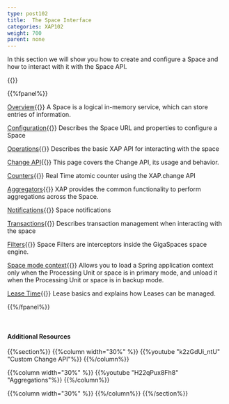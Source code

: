 ```yaml
---
type: post102
title:  The Space Interface
categories: XAP102
weight: 700
parent: none
---
```




In this section we will show you how to create and configure a Space and how to interact with it with the Space API.


{{<wbr>}}

{{%fpanel%}}

[Overview](./the-gigaspace-interface.html){{<wbr>}}
A Space is a logical in-memory service, which can store entries of information.

[Configuration](./the-space-configuration.html){{<wbr>}}
Describes the Space URL and properties to configure a Space

[Operations](./the-space-operations.html){{<wbr>}}
Describes the basic XAP API for interacting with the space

[Change API](./change-api-overview.html){{<wbr>}}
This page covers the Change API, its usage and behavior.

[Counters](./the-space-counters.html){{<wbr>}}
Real Time atomic counter using the XAP.change API

[Aggregators](./aggregators.html){{<wbr>}}
XAP provides the common functionality to perform aggregations across the Space.

[Notifications](./the-space-notifications.html){{<wbr>}}
Space notifications

[Transactions](./the-space-transactions.html){{<wbr>}}
Describes transaction management when interacting with the space

[Filters](./the-space-filters.html){{<wbr>}}
Space Filters are interceptors inside the GigaSpaces space engine.

[Space mode context](./space-mode-context-loader.html){{<wbr>}}
Allows you to load a Spring application context only when the Processing Unit or space is in primary mode, and unload it when the Processing Unit or space is in backup mode.

[Lease Time](./leases-automatic-expiration.html){{<wbr>}}
Lease basics and explains how Leases can be managed.

{{%/fpanel%}}


<br>

#### Additional Resources


{{%section%}}
{{%column width="30%"  %}}
{{%youtube "k2zGdUi_ntU"  "Custom Change API"%}}
{{%/column%}}

{{%column width="30%"  %}}
{{%youtube "H22qPux8Fh8"  "Aggregations"%}}
{{%/column%}}

{{%column width="30%"  %}}
{{%/column%}}
{{%/section%}}




